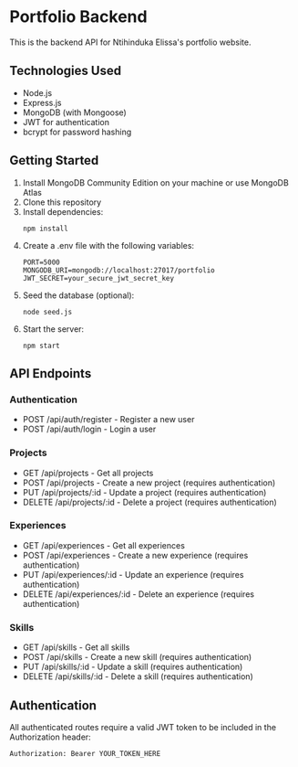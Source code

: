 
# Portfolio Backend

This is the backend API for Ntihinduka Elissa's portfolio website.

## Technologies Used

- Node.js
- Express.js
- MongoDB (with Mongoose)
- JWT for authentication
- bcrypt for password hashing

## Getting Started

1. Install MongoDB Community Edition on your machine or use MongoDB Atlas
2. Clone this repository
3. Install dependencies:
   ```
   npm install
   ```
4. Create a .env file with the following variables:
   ```
   PORT=5000
   MONGODB_URI=mongodb://localhost:27017/portfolio
   JWT_SECRET=your_secure_jwt_secret_key
   ```
5. Seed the database (optional):
   ```
   node seed.js
   ```
6. Start the server:
   ```
   npm start
   ```
   
## API Endpoints

### Authentication
- POST /api/auth/register - Register a new user
- POST /api/auth/login - Login a user

### Projects
- GET /api/projects - Get all projects
- POST /api/projects - Create a new project (requires authentication)
- PUT /api/projects/:id - Update a project (requires authentication)
- DELETE /api/projects/:id - Delete a project (requires authentication)

### Experiences
- GET /api/experiences - Get all experiences
- POST /api/experiences - Create a new experience (requires authentication)
- PUT /api/experiences/:id - Update an experience (requires authentication)
- DELETE /api/experiences/:id - Delete an experience (requires authentication)

### Skills
- GET /api/skills - Get all skills
- POST /api/skills - Create a new skill (requires authentication)
- PUT /api/skills/:id - Update a skill (requires authentication)
- DELETE /api/skills/:id - Delete a skill (requires authentication)

## Authentication

All authenticated routes require a valid JWT token to be included in the Authorization header:
```
Authorization: Bearer YOUR_TOKEN_HERE
```
